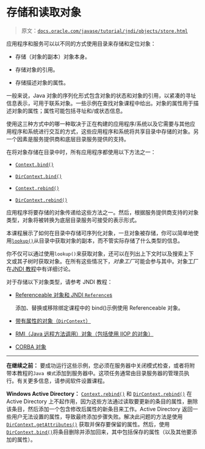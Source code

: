 # 存储和读取对象

> 原文：[`docs.oracle.com/javase/tutorial/jndi/objects/store.html`](https://docs.oracle.com/javase/tutorial/jndi/objects/store.html)

应用程序和服务可以以不同的方式使用目录来存储和定位对象：

+   存储（对象的副本）对象本身。

+   存储对象的引用。

+   存储描述对象的属性。

一般来说，Java 对象的序列化形式包含对象的状态和对象的引用，以紧凑的寻址信息表示，可用于联系对象。一些示例在查找对象课程中给出。对象的属性用于描述对象的属性；属性可能包括寻址和/或状态信息。

使用这三种方式中的哪一种取决于正在构建的应用程序/系统以及它需要与其他应用程序和系统进行交互的方式，这些应用程序和系统将共享目录中存储的对象。另一个因素是服务提供商和底层目录服务提供的支持。

在将对象存储在目录中时，所有应用程序都使用以下方法之一：

+   [`Context.bind()`](https://docs.oracle.com/javase/8/docs/api/javax/naming/Context.html#bind-javax.naming.Name-java.lang.Object-)

+   [`DirContext.bind()`](https://docs.oracle.com/javase/8/docs/api/javax/naming/directory/DirContext.html#bind-javax.naming.Name-java.lang.Object-javax.naming.directory.Attributes-)

+   [`Context.rebind()`](https://docs.oracle.com/javase/8/docs/api/javax/naming/Context.html#rebind-javax.naming.Name-java.lang.Object-)

+   [`DirContext.rebind()`](https://docs.oracle.com/javase/8/docs/api/javax/naming/directory/DirContext.html#rebind-javax.naming.Name-java.lang.Object-javax.naming.directory.Attributes-)

应用程序将要存储的对象传递给这些方法之一。然后，根据服务提供商支持的对象类型，对象将被转换为底层目录服务可接受的表示形式。

本课程展示了如何在目录中存储可序列化对象，一旦对象被存储，你可以简单地使用[`lookup()`](https://docs.oracle.com/javase/8/docs/api/javax/naming/Context.html#lookup-javax.naming.Name-)从目录中获取对象的副本，而不管实际存储了什么类型的信息。

你不仅可以通过使用`lookup()`来获取对象，还可以在列出上下文时以及搜索上下文或其子树时获取对象。在所有这些情况下，*对象工厂*可能会参与其中。对象工厂在[JNDI 教程](https://docs.oracle.com/javase/jndi/tutorial/objects/factory/index.html)中有详细讨论。

对于存储以下对象类型，请参考 JNDI 教程：

+   [Referenceable 对象和 JNDI `Reference`s](https://docs.oracle.com/javase/jndi/tutorial/objects/storing/reference.html)

    添加、替换或移除绑定课程中的 bind()示例使用 Referenceable 对象。

+   [带有属性的对象（`DirContext`）](https://docs.oracle.com/javase/jndi/tutorial/objects/storing/dircontext.html)

+   [RMI（Java 远程方法调用）对象（包括使用 IIOP 的对象）](https://docs.oracle.com/javase/jndi/tutorial/objects/storing/remote.html)

+   [CORBA 对象](https://docs.oracle.com/javase/jndi/tutorial/objects/storing/corba.html)

* * *

**在继续之前：** 要成功运行这些示例，您必须在服务器中关闭模式检查，或者将附带本教程的`Java 模式`添加到服务器中。这项任务通常由目录服务器的管理员执行。有关更多信息，请参阅软件设置课程。

**Windows Active Directory：** [`Context.rebind()`](https://docs.oracle.com/javase/8/docs/api/javax/naming/Context.html#rebind-javax.naming.Name-java.lang.Object-) 和 [`DirContext.rebind()`](https://docs.oracle.com/javase/8/docs/api/javax/naming/directory/DirContext.html#rebind-javax.naming.Name-java.lang.Object-javax.naming.directory.Attributes-) 在 Active Directory 上不起作用，因为这些方法通过读取要更新的条目的属性，删除该条目，然后添加一个包含修改后属性的新条目来工作。Active Directory 返回一些用户无法设置的属性，导致最终添加步骤失败。解决此问题的方法是使用[`DirContext.getAttributes()`](https://docs.oracle.com/javase/8/docs/api/javax/naming/directory/DirContext.html#getAttributes-javax.naming.Name-) 获取并保存要保留的属性。然后，使用[`DirContext.bind()`](https://docs.oracle.com/javase/8/docs/api/javax/naming/directory/DirContext.html#bind-javax.naming.Name-java.lang.Object-javax.naming.directory.Attributes-)将条目删除并添加回来，其中包括保存的属性（以及其他要添加的属性）。
